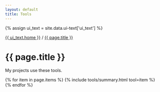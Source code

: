 ```yaml
---
layout: default
title: Tools
---
```


{% assign ui_text = site.data.ui-text['ui_text'] %}

<div class="section spacer"></div>

<div class="section bread">
	<div class="content">
		<div class="h-subtitle">
			<p><a href="{{ site.url }}">{{ ui_text.home }}</a> / <a href="{{ page.url }}">{{ page.title }}</a></p>
		</div>
	</div>
</div>

<div class="section title">
	<div class="content">
		<h1>{{ page.title }}</h1>
    <p>
My projects use these tools.
    </p>
	</div>
</div>

<div class="section">
	<div class="content">
{% for item in page.items %}
  {% include tools/summary.html tool=item %}
{% endfor %}
	</div>
</div>
